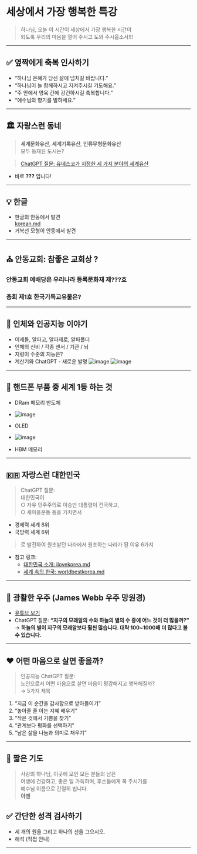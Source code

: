 # 세상에서 가장 행복한 특강

> 하나님, 오늘 이 시간이 
> 세상에서 가장 행복한 시간이  
> 되도록 우리의 마음을 열어 주시고
> 도와 주시옵소서!!!

---

## ✅ 옆짝에게 축복 인사하기

- “하나님 은혜가 당신 삶에 넘치길 바랍니다.”
- “하나님이 늘 함께하시고 지켜주시길 기도해요.”
- “주 안에서 영육 간에 강건하시길 축복합니다.”
- “예수님의 향기를 발하세요.”

---

## 🏛 자랑스런 동네

> **세계문화유산**, **세계기록유산**, **인류무형문화유산**  
> 모두 등재된 도시는?

> [ChatGPT 질문: 유네스코가 지정한 세 가지 분야의 세계유산](https://github.com/jcshim/speciallecture/blob/main/proudAndong.md)  
- 바로 **???** 입니다!

---
## 💡 한글

- 한글의 안동에서 발견  
  [korean.md](https://github.com/jcshim/speciallecture/blob/main/korean.md)
- 거북선 모형이 안동에서 발견
 
---

## ⛪ 안동교회: 참좋은 교회상 ?
### 안동교회 예배당은 우리나라 등록문화재 제???호
### 총회 제1호 한국기독교유물은?

---

## 🧠 인체와 인공지능 이야기

- 이세돌, 알파고, 알파제로, 알파폴더
- 인체의 신비 / 각종 센서 / 기관 / 뇌
- 지렁이 수준의 지능은?
- 계산기와 ChatGPT - 새로운 발명
![image](https://github.com/user-attachments/assets/e8226941-d242-4715-bf7d-17f55e598c46)
![image](https://github.com/user-attachments/assets/4d917306-606b-42f5-9b79-deb7afe5f010)

---

## 📱 핸드폰 부품 중 세계 1등 하는 것
- DRam 메모리 반도체
- ![image](https://github.com/user-attachments/assets/1d2f37b2-7023-4b9f-9503-308e53b1f905)
- OLED
- ![image](https://github.com/user-attachments/assets/f059f92d-07cc-4dc0-a36d-b6c81d5953d2)

- HBM 메모리

---

## 🇰🇷 자랑스런 대한민국

> ChatGPT 질문:  
> 대한민국이  
  ○ 자유 민주주의로 이승만 대통령이 건국하고,  
  ○ 새마을운동 등을 거치면서  
  - 경제력 세계 8위  
  - 국방력 세계 6위  
> 로 발전하여 원조받던 나라에서 원조하는 나라가 된 이유 6가지

- 참고 링크:
  - [대한민국 소개: ilovekorea.md](https://github.com/jcshim/speciallecture/blob/main/ilovekorea.md)
  - [세계 속의 한국: worldbestkorea.md](https://github.com/jcshim/speciallecture/blob/main/worldbestkorea.md)

---
## 🌌 광활한 우주 (James Webb 우주 망원경)

- [유튜브 보기](https://youtube.com/shorts/Jjc6fbX0SSE?si=7F9oHW64Po9Ag2ch)
- ChatGPT 질문: **“지구의 모래알의 수와 하늘의 별의 수 중에 어느 것이 더 많을까?”**  
  → **하늘의 별이 지구의 모래알보다 훨씬 많습니다. 대략 100~1000배 더 많다고 볼 수 있습니다.**

---

## ❤️ 어떤 마음으로 살면 좋을까?

> 인공지능 ChatGPT 질문:  
> 노인으로서 어떤 마음으로 살면 마음이 평강해지고 행복해질까?  
> → 5가지 제목

1. “지금 이 순간을 감사함으로 받아들이기”
2. “놓아줄 줄 아는 지혜 배우기”
3. “작은 것에서 기쁨을 찾기”
4. “관계보다 평화를 선택하기”
5. “남은 삶을 나눔과 의미로 채우기”

---

## 🙏 짧은 기도

> 사랑의 하나님, 이곳에 모인 모든 분들의 남은  
> 여생에 건강하고, 좋은 일 가득하며, 후손들에게 복 주시기를  
> 예수님 이름으로 간절히 빕니다.  
> **아멘**

## ✅ 간단한 성격 검사하기
- 세 개의 원을 그리고 하나의 선을 그으시오.
- 해석 (직접 안내)

---
